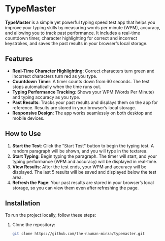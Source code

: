 # TypeMaster

**TypeMaster** is a simple yet powerful typing speed test app that helps you improve your typing skills by measuring words per minute (WPM), accuracy, and allowing you to track past performance. It includes a real-time countdown timer, character highlighting for correct and incorrect keystrokes, and saves the past results in your browser’s local storage.

## Features

- **Real-Time Character Highlighting**: Correct characters turn green and incorrect characters turn red as you type.
- **Countdown Timer**: A timer counts down from 60 seconds. The test stops automatically when the time runs out.
- **Typing Performance Tracking**: Shows your WPM (Words Per Minute) and typing accuracy as you type.
- **Past Results**: Tracks your past results and displays them on the app for reference. Results are stored in your browser’s local storage.
- **Responsive Design**: The app works seamlessly on both desktop and mobile devices.

## How to Use

1. **Start the Test**: Click the "Start Test" button to begin the typing test. A random paragraph will be shown, and you will type in the textarea.
2. **Start Typing**: Begin typing the paragraph. The timer will start, and your typing performance (WPM and accuracy) will be displayed in real-time.
3. **View Results**: After the test ends, your WPM and accuracy will be displayed. The last 5 results will be saved and displayed below the test area.
4. **Refresh the Page**: Your past results are stored in your browser’s local storage, so you can view them even after refreshing the page.

## Installation

To run the project locally, follow these steps:

1. Clone the repository:
   ```bash
   git clone https://github.com/the-nauman-mirza/typemaster.git
